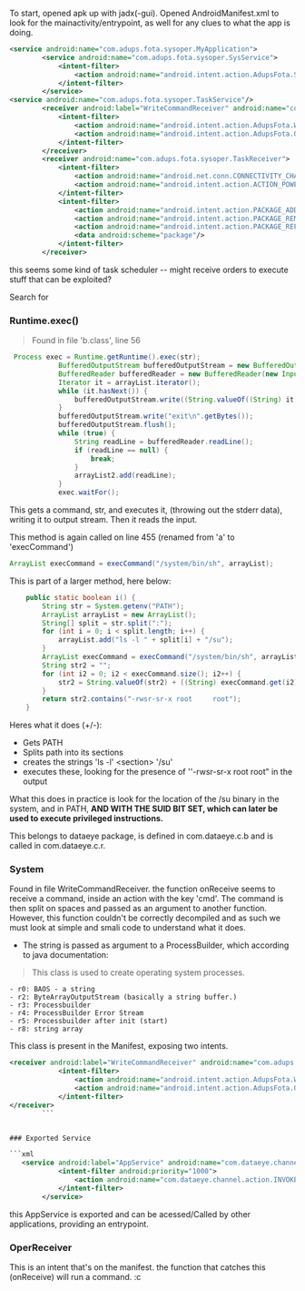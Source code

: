 To start, opened apk up with jadx(-gui).
Opened AndroidManifest.xml to look for the mainactivity/entrypoint, as well for any clues to what the app is doing.


```xml
<service android:name="com.adups.fota.sysoper.MyApplication">  
        <service android:name="com.adups.fota.sysoper.SysService">  
            <intent-filter>  
                <action android:name="android.intent.action.AdupsFota.SysService"/>  
            </intent-filter>  
        </service>
<service android:name="com.adups.fota.sysoper.TaskService"/>  
        <receiver android:label="WriteCommandReceiver" android:name="com.adups.fota.sysoper.WriteCommandReceiver">  
            <intent-filter>  
                <action android:name="android.intent.action.AdupsFota.WriteCommandReceiver"/>  
                <action android:name="android.intent.action.AdupsFota.OperReceiver"/>  
            </intent-filter>  
        </receiver>  
        <receiver android:name="com.adups.fota.sysoper.TaskReceiver">  
            <intent-filter>  
                <action android:name="android.net.conn.CONNECTIVITY_CHANGE"/>  
                <action android:name="android.intent.action.ACTION_POWER_CONNECTED"/>  
            </intent-filter>  
            <intent-filter>  
                <action android:name="android.intent.action.PACKAGE_ADDED"/>  
                <action android:name="android.intent.action.PACKAGE_REMOVED"/>  
                <action android:name="android.intent.action.PACKAGE_REPLACED"/>  
                <data android:scheme="package"/>  
            </intent-filter>  
        </receiver>
```

this seems some kind of task scheduler -- might receive orders to execute stuff that can be exploited?

Search for
### Runtime.exec()
> Found in file 'b.class', line 56


```java
 Process exec = Runtime.getRuntime().exec(str);  
            BufferedOutputStream bufferedOutputStream = new BufferedOutputStream(exec.getOutputStream());  
            BufferedReader bufferedReader = new BufferedReader(new InputStreamReader(exec.getInputStream()));  
            Iterator it = arrayList.iterator();  
            while (it.hasNext()) {  
                bufferedOutputStream.write((String.valueOf((String) it.next()) + " 2>&1\n").getBytes());  
            }  
            bufferedOutputStream.write("exit\n".getBytes());  
            bufferedOutputStream.flush();  
            while (true) {  
                String readLine = bufferedReader.readLine();  
                if (readLine == null) {  
                    break;  
                }  
                arrayList2.add(readLine);  
            }  
            exec.waitFor();

```


This gets a command, str, and executes it, (throwing out the stderr data), writing it to output stream. Then it reads the input.

This method is again called on line 455 (renamed from 'a' to 'execCommand')
```java
ArrayList execCommand = execCommand("/system/bin/sh", arrayList); 
```

This is part of a larger method, here below:

```java
    public static boolean i() {  
        String str = System.getenv("PATH");  
        ArrayList arrayList = new ArrayList();  
        String[] split = str.split(":");  
        for (int i = 0; i < split.length; i++) {  
            arrayList.add("ls -l " + split[i] + "/su");  
        }  
        ArrayList execCommand = execCommand("/system/bin/sh", arrayList);  
        String str2 = "";  
        for (int i2 = 0; i2 < execCommand.size(); i2++) {  
            str2 = String.valueOf(str2) + ((String) execCommand.get(i2));  
        }  
        return str2.contains("-rwsr-sr-x root     root");  
    }
```


Heres what it does (+/-):
- Gets PATH
- Splits path into its sections
- creates the strings 'ls -l' \<section> '/su'
- executes these, looking for the presence of ''-rwsr-sr-x root     root" in the output

What this does in practice is look for the location of the /su binary in the system, and in PATH, **AND WITH THE SUID BIT SET, which can later be used to execute privileged instructions.**

This belongs to dataeye package, is defined in com.dataeye.c.b and is called in com.dataeye.c.r.


### System

Found in file WriteCommandReceiver.
the function onReceive seems to receive a command, inside an action with the key 'cmd'. The command is then split on spaces and passed as an argument to another function. However, this function couldn't be correctly decompiled and as such we must look at simple and smali code to understand what it does.

- The string is passed as argument to a ProcessBuilder, which according to java documentation:
> This class is used to create operating system processes.


	- r0: BAOS - a string
	- r2: ByteArrayOutputStream (basically a string buffer.)
	- r3: Processbuilder
	- r4: ProcessBuilder Error Stream
	- r5: Processbuilder after init (start)
	- r8: string array

This class is present in the Manifest, exposing two intents.

``` xml
<receiver android:label="WriteCommandReceiver" android:name="com.adups.fota.sysoper.WriteCommandReceiver">
            <intent-filter>
                <action android:name="android.intent.action.AdupsFota.WriteCommandReceiver"/>
                <action android:name="android.intent.action.AdupsFota.OperReceiver"/>
            </intent-filter>
</receiver>
        ```


### Exported Service

```xml
   <service android:label="AppService" android:name="com.dataeye.channel.DCAppService" android:persistent="true" android:exported="true" android:process=":de_service">  
            <intent-filter android:priority="1000">  
                <action android:name="com.dataeye.channel.action.INVOKE_SERVICE"/>  
            </intent-filter>  
        </service>
```

this AppService is exported and can be acessed/Called by other applications, providing an entrypoint.


### OperReceiver
This is an intent that's on the manifest. the function that catches this (onReceive) will run a command. :c
